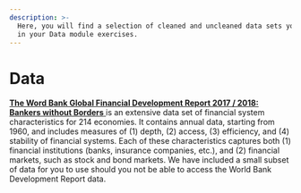 ```yaml
---
description: >-
  Here, you will find a selection of cleaned and uncleaned data sets you can use
  in your Data module exercises.
---
```


# Data

[**The Word Bank Global Financial Development Report 2017 / 2018: Bankers without Borders** ](https://www.worldbank.org/en/publication/gfdr/data/global-financial-development-database)is an extensive data set of financial system characteristics for 214 economies. It contains annual data, starting from 1960, and includes measures of \(1\) depth, \(2\) access, \(3\) efficiency, and \(4\) stability of financial systems. Each of these characteristics captures both \(1\) financial institutions \(banks, insurance companies, etc.\), and \(2\) financial markets, such as stock and bond markets. We have included a small subset of data for you to use should you not be able to access the World Bank Development Report data. 



